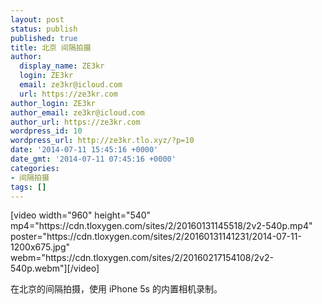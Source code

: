 ```yaml
---
layout: post
status: publish
published: true
title: 北京 间隔拍摄
author:
  display_name: ZE3kr
  login: ZE3kr
  email: ze3kr@icloud.com
  url: https://ze3kr.com
author_login: ZE3kr
author_email: ze3kr@icloud.com
author_url: https://ze3kr.com
wordpress_id: 10
wordpress_url: http://ze3kr.tlo.xyz/?p=10
date: '2014-07-11 15:45:16 +0000'
date_gmt: '2014-07-11 07:45:16 +0000'
categories:
- 间隔拍摄
tags: []
---
```

<p>[video width="960" height="540" mp4="https://cdn.tloxygen.com/sites/2/20160131145518/2v2-540p.mp4" poster="https://cdn.tloxygen.com/sites/2/20160131141231/2014-07-11-1200x675.jpg" webm="https://cdn.tloxygen.com/sites/2/20160217154108/2v2-540p.webm"][/video]</p>
<p>在北京的间隔拍摄，使用 iPhone 5s 的内置相机录制。</p>
